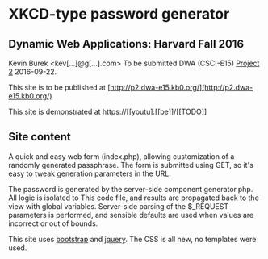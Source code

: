 # XKCD-type password generator
## Dynamic Web Applications: Harvard Fall 2016

Kevin Burek <kev[...]@g[...].com>
To be submitted DWA (CSCI-E15) [Project 2](http://dwa15.com/Projects.../P2) 2016-09-22.

This site is to be published at [http://p2.dwa-e15.kb0.org/](http://p2.dwa-e15.kb0.org/)

This site is demonstrated at https://[[youtu].[[be]]/[[TODO]]

## Site content
A quick and easy web form (index.php), allowing customization of a randomly generated passphrase.
The form is submitted using GET, so it's easy to tweak generation parameters in the URL.

The password is generated by the server-side component generator.php. All logic is isolated to This
code file, and results are propagated back to the view with global variables. Server-side parsing of
the $_REQUEST parameters is performed, and sensible defaults are used when values are incorrect or
out of bounds.

This site uses [bootstrap](http://getbootstrap.com/) and [jquery](http://jquery.com/).  The CSS is
all new, no templates were used.
